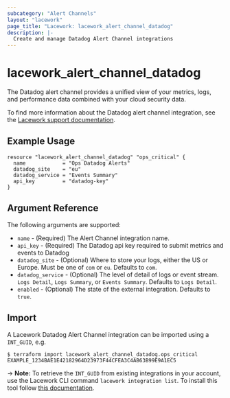 ```yaml
---
subcategory: "Alert Channels"
layout: "lacework"
page_title: "Lacework: lacework_alert_channel_datadog"
description: |-
  Create and manage Datadog Alert Channel integrations
---
```


# lacework\_alert\_channel\_datadog

The Datadog alert channel provides a unified view of your metrics, logs, and performance data combined with your cloud security data.

To find more information about the Datadog alert channel integration, see the [Lacework support documentation](https://support.lacework.com/hc/en-us/articles/360036989953-Datadog).

## Example Usage

```hcl
resource "lacework_alert_channel_datadog" "ops_critical" {
  name            = "Ops Datadog Alerts"
  datadog_site    = "eu"
  datadog_service = "Events Summary"
  api_key         = "datadog-key"
}
```

## Argument Reference

The following arguments are supported:

* `name` - (Required) The Alert Channel integration name.
* `api_key` - (Required) The Datadog api key required to submit metrics and events to Datadog
* `datadog_site` - (Optional) Where to store your logs, either the US or Europe. Must be one of `com` or `eu`. Defaults to `com`.
* `datadog_service` - (Optional) The level of detail of logs or event stream.  `Logs Detail`, `Logs Summary`, or `Events Summary`. Defaults to `Logs Detail`.
* `enabled` - (Optional) The state of the external integration. Defaults to `true`.

## Import

A Lacework Datadog Alert Channel integration can be imported using a `INT_GUID`, e.g.

```
$ terraform import lacework_alert_channel_datadog.ops_critical EXAMPLE_1234BAE1E42182964D23973F44CFEA3C4AB63B99E9A1EC5
```
-> **Note:** To retrieve the `INT_GUID` from existing integrations in your account, use the
	Lacework CLI command `lacework integration list`. To install this tool follow
	[this documentation](https://docs.lacework.com/cli/).

